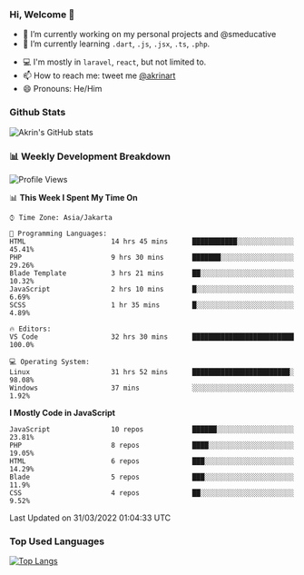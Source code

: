 ### Hi, Welcome 👋

<!--
**akrindev/akrindev** is a ✨ _special_ ✨ repository because its `README.md` (this file) appears on your GitHub profile.

Here are some ideas to get you started:
-->


- 🔭 I’m currently working on my personal projects and @smeducative
- 🌱 I’m currently learning `.dart`, `.js`, `.jsx`, `.ts`, `.php`.
<!-- - 👯 I’m looking to collaborate on -->
<!-- - 🤔 I’m looking for help with ... -->
- 💻 I'm mostly in `laravel`, `react`, but not limited to.
- 📫 How to reach me: tweet me [@akrinart](https://twitter.com/Akrinart)
- 😄 Pronouns: He/Him


### Github Stats
![Akrin's GitHub stats](https://github-readme-stats.vercel.app/api?username=akrindev&show_icons=true&theme=react&count_private=true)

### 📊 Weekly Development Breakdown

<!--START_SECTION:waka-->
![Profile Views](http://img.shields.io/badge/Profile%20Views-0-blue)

📊 **This Week I Spent My Time On** 

```text
⌚︎ Time Zone: Asia/Jakarta

💬 Programming Languages: 
HTML                     14 hrs 45 mins      ███████████░░░░░░░░░░░░░░   45.41% 
PHP                      9 hrs 30 mins       ███████░░░░░░░░░░░░░░░░░░   29.26% 
Blade Template           3 hrs 21 mins       ██░░░░░░░░░░░░░░░░░░░░░░░   10.32% 
JavaScript               2 hrs 10 mins       █░░░░░░░░░░░░░░░░░░░░░░░░   6.69% 
SCSS                     1 hr 35 mins        █░░░░░░░░░░░░░░░░░░░░░░░░   4.89%

🔥 Editors: 
VS Code                  32 hrs 30 mins      █████████████████████████   100.0%

💻 Operating System: 
Linux                    31 hrs 52 mins      ████████████████████████░   98.08% 
Windows                  37 mins             ░░░░░░░░░░░░░░░░░░░░░░░░░   1.92%

```

**I Mostly Code in JavaScript** 

```text
JavaScript               10 repos            ██████░░░░░░░░░░░░░░░░░░░   23.81% 
PHP                      8 repos             ████░░░░░░░░░░░░░░░░░░░░░   19.05% 
HTML                     6 repos             ███░░░░░░░░░░░░░░░░░░░░░░   14.29% 
Blade                    5 repos             ███░░░░░░░░░░░░░░░░░░░░░░   11.9% 
CSS                      4 repos             ██░░░░░░░░░░░░░░░░░░░░░░░   9.52%

```



 Last Updated on 31/03/2022 01:04:33 UTC
<!--END_SECTION:waka-->

### Top Used Languages
[![Top Langs](https://github-readme-stats.vercel.app/api/top-langs/?username=akrindev&hide=blade,html&langs_count=4)](https://github.com/akrindev)
